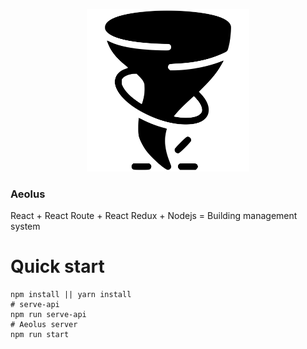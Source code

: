 <p align="center">
    <a href="http://aeolus.imsyu.com">
        <img width="260" src="./aeolus.svg">
    </a>
</p>

### Aeolus

React + React Route + React Redux + Nodejs = Building management system

# Quick start
```shell
npm install || yarn install
# serve-api
npm run serve-api
# Aeolus server
npm run start
```
